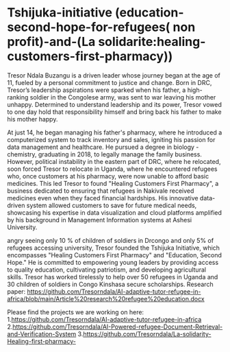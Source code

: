 # Tshijuka-initiative (education-second-hope-for-refugees( non profit)-and-(La solidarite:healing-customers-first-pharmacy))

Tresor Ndala Buzangu is a driven leader whose journey began at the age of 11, fueled by a personal commitment to justice and change. Born in DRC, Tresor’s leadership aspirations were sparked when his father, a high-ranking soldier in the Congolese army, was sent to war leaving his mother unhappy. Determined to understand leadership and its power, Tresor vowed to one day hold that responsibility himself and bring back his father to make his mother happy.

At just 14, he began managing his father's pharmacy, where he introduced a computerized system to track inventory and sales, igniting his passion for data management and healthcare. He pursued a degree in biology -chemistry, graduating in 2018, to legally manage the family business. However, political instability in the eastern part of DRC, where he relocated, soon forced Tresor to relocate in Uganda, where he encountered refugees who, once customers at his pharmacy, were now unable to afford basic medicines. This led Tresor to found "Healing Customers First Pharmacy", a business dedicated to ensuring that refugees in Nakivale received medicines even when they faced financial hardships. His innovative data-driven system allowed customers to save for future medical needs, showcasing his expertise in data visualization and cloud platforms amplified by his background in Management Information systems at Ashesi University.

angry seeing only 10 % of children of soldiers in Drcongo and only 5% of refugees accessing university, Tresor founded the Tshijuka Initiative, which encompasses "Healing Customers First Pharmacy" and "Education, Second Hope." He is committed to empowering young leaders by providing access to quality education, cultivating patriotism, and developing agricultural skills. Tresor has worked tirelessly to help over 50 refugees in Uganda and 30 children of soldiers in Congo Kinshasa secure scholarships.
Research paper: https://github.com/Tresorndala/AI-adaptive-tutor-refugee-in-africa/blob/main/Article%20research%20refugee%20education.docx

Please find the projects we are working on here:
1.https://github.com/Tresorndala/AI-adaptive-tutor-refugee-in-africa
2.https://github.com/Tresorndala/AI-Powered-refugee-Document-Retrieval-and-Verification-System
3.https://github.com/Tresorndala/La-solidarity-Healing-first-pharmacy-

